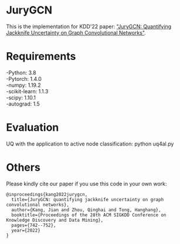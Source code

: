 # JuryGCN

This is the implementation for KDD'22 paper: ["JuryGCN: Quantifying Jackknife Uncertainty on Graph Convolutional Networks"](https://dl.acm.org/doi/pdf/10.1145/3534678.3539286?casa_token=rRgnUo3vPOUAAAAA:x81aqtd5ffaxYeKlZ_OaR7G9oQ66n-2e1crUrYXklxa46JUq1xRwyh36jv68bnq7OpbK4NLdYM8f1g).

# Requirements
-Python: 3.8  
-Pytorch: 1.4.0  
-numpy: 1.19.2  
-scikit-learn: 1.1.3  
-scipy: 1.10.1  
-autograd: 1.5

# Evaluation
UQ with the application to active node classification: python uq4al.py

# Others
Please kindly cite our paper if you use this code in your own work:

```
@inproceedings{kang2022jurygcn,
  title={JuryGCN: quantifying jackknife uncertainty on graph convolutional networks},
  author={Kang, Jian and Zhou, Qinghai and Tong, Hanghang},
  booktitle={Proceedings of the 28th ACM SIGKDD Conference on Knowledge Discovery and Data Mining},
  pages={742--752},
  year={2022}
}
```
